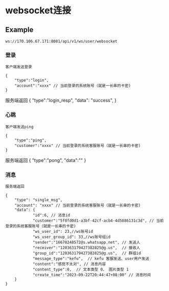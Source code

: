 # websocket连接


## Example

    ws://170.106.67.171:8081/api/v1/ws/user/websocket



### 登录

    客户端发送登录

    {
        "type":"login",
        "account":"xxxx" // 当前登录的系统账号（就是一长串的卡密)
    }

   服务端返回
   {
      "type":"login_resp",
      "data": "success",
    }



### 心跳

    客户端发送ping

    {
        "type":"ping",
        "customer":"xxxx" // 当前登录的系统客服账号（就是一长串的卡密)
    }

   服务端返回
   {
      "type":"pong",
      "data":""
    }



### 消息

    服务端返回

    {
        "type": "single_msg",
        "account": "xxxx" // 当前登录的系统客服账号（就是一长串的卡密)
        "data": {
                "id":6, // 消息id
                "customer":"5f0fd0d1-a3bf-42cf-acb4-4d5886131c3d", // 当前登录的系统客服账号（就是一长串的卡密)
                "ws_user_id": 23,//ws账号id
                "ws_user_group_id": 33,//ws账号组id
                "sender":"16678248572@s.whatsapp.net", // 发送人
                "receiver":"120363179427382825@g.us",  // 接收人
                "group_id":"120363179427382825@g.us",  // 群组id
                "message_type":"kefu",  // kefu 客服发送、user用户发送
                "content":"感觉不太对", // 消息内容
                "content_type":0,  // 文本类型 0、 图片类型 1
                "create_time":"2023-09-22T20:44:47+08:00" // 消息时间
        }
    }
